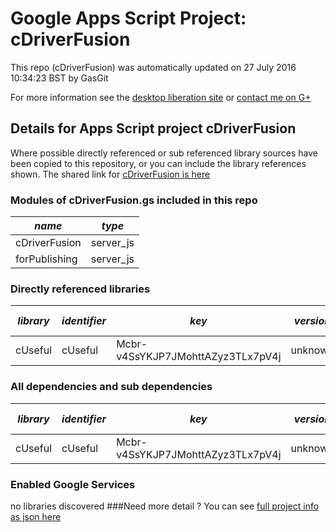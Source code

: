 # Google Apps Script Project: cDriverFusion
This repo (cDriverFusion) was automatically updated on 27 July 2016 10:34:23 BST by GasGit

For more information see the [desktop liberation site](http://ramblings.mcpher.com/Home/excelquirks/drivesdk/gettinggithubready "desktop liberation") or [contact me on G+](https://plus.google.com/+BruceMcpherson "Bruce McPherson - GDE")
## Details for Apps Script project cDriverFusion
Where possible directly referenced or sub referenced library sources have been copied to this repository, or you can include the library references shown. 
The shared link for [cDriverFusion is here](https://script.google.com/d/1wPX-hMhaX_vk_3cAlZ4CUJ6GeNOsm2VrQpUqG4QU3GWeM45AVMiOU0OD/edit?usp=sharing "open in the GAS IDE")

### Modules of cDriverFusion.gs included in this repo
*name*|*type*
--- | --- 
cDriverFusion| server_js
forPublishing| server_js
### Directly referenced libraries
*library*|*identifier*|*key*|*version*|*dev mode*|*source*|
--- | --- | --- | --- | --- | --- 
cUseful| cUseful|Mcbr-v4SsYKJP7JMohttAZyz3TLx7pV4j|unknown|no|[here](libraries/cUseful "library source")
### All dependencies and sub dependencies
*library*|*identifier*|*key*|*version*|*dev mode*|*source*|
--- | --- | --- | --- | --- | --- 
cUseful| cUseful|Mcbr-v4SsYKJP7JMohttAZyz3TLx7pV4j|unknown|no|[here](libraries/cUseful "library source")
### Enabled Google Services
no libraries discovered
###Need more detail ?
You can see [full project info as json here](info.json)
